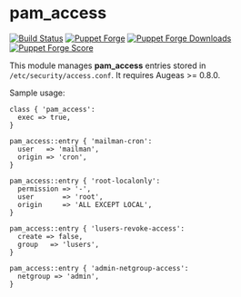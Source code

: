 pam_access
=============

[![Build Status](https://travis-ci.org/MiamiOH/puppet-pam_access.svg)](https://travis-ci.org/MiamiOH/puppet-pam_access)
[![Puppet Forge](https://img.shields.io/puppetforge/v/MiamiOH/pam_access.svg)](https://forge.puppet.com/MiamiOH/pam_access)
[![Puppet Forge Downloads](https://img.shields.io/puppetforge/dt/MiamiOH/pam_access.svg)](https://forge.puppet.com/MiamiOH/pam_access)
[![Puppet Forge Score](https://img.shields.io/puppetforge/f/MiamiOH/pam_access.svg)](https://forge.puppet.com/MiamiOH/pam_access/scores)

This module manages **pam_access** entries stored in `/etc/security/access.conf`.  It
requires Augeas >= 0.8.0.

Sample usage:

    class { 'pam_access':
      exec => true,
    }

    pam_access::entry { 'mailman-cron':
      user   => 'mailman',
      origin => 'cron',
    }

    pam_access::entry { 'root-localonly':
      permission => '-',
      user       => 'root',
      origin     => 'ALL EXCEPT LOCAL',
    }

    pam_access::entry { 'lusers-revoke-access':
      create => false,
      group   => 'lusers',
    }

    pam_access::entry { 'admin-netgroup-access':
      netgroup => 'admin',
    }
